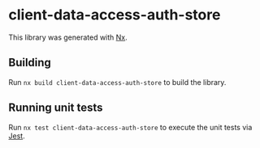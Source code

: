 # client-data-access-auth-store

This library was generated with [Nx](https://nx.dev).

## Building

Run `nx build client-data-access-auth-store` to build the library.

## Running unit tests

Run `nx test client-data-access-auth-store` to execute the unit tests via [Jest](https://jestjs.io).
